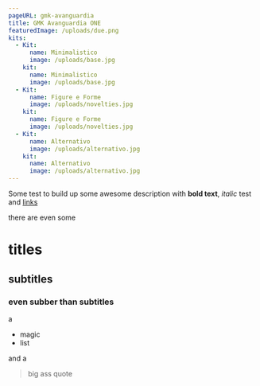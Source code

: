 ```yaml
---
pageURL: gmk-avanguardia
title: GMK Avanguardia ONE
featuredImage: /uploads/due.png
kits:
  - Kit:
      name: Minimalistico
      image: /uploads/base.jpg
    kit:
      name: Minimalistico
      image: /uploads/base.jpg
  - Kit:
      name: Figure e Forme
      image: /uploads/novelties.jpg
    kit:
      name: Figure e Forme
      image: /uploads/novelties.jpg
  - Kit:
      name: Alternativo
      image: /uploads/alternativo.jpg
    kit:
      name: Alternativo
      image: /uploads/alternativo.jpg
---
```

Some test to build up some awesome description with **bold text**, *italic* test and [links](https://blog.simonecolabufalo.com)

there are even some

# titles

## subtitles

### even subber than subtitles

a 

* magic
* list

and a 
> big ass quote
